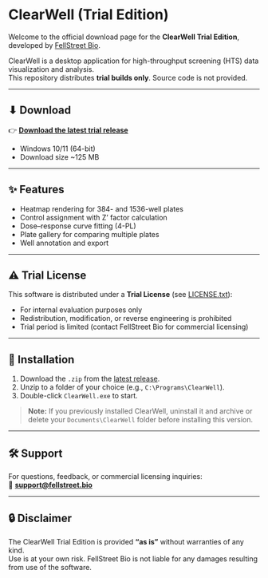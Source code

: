 # ClearWell (Trial Edition)

Welcome to the official download page for the **ClearWell Trial Edition**, developed by [FellStreet Bio](https://fellstreet.bio).

ClearWell is a desktop application for high-throughput screening (HTS) data visualization and analysis.  
This repository distributes **trial builds only**. Source code is not provided.

---

## ⬇ Download

👉 [**Download the latest trial release**](https://github.com/FellStreet/ClearWell-Trial/releases/download/v1.0.24/ClearWell-1.0.24.zip)

- Windows 10/11 (64-bit)  
- Download size ~125 MB  

---

## ✨ Features

- Heatmap rendering for 384- and 1536-well plates  
- Control assignment with Z’ factor calculation  
- Dose–response curve fitting (4-PL)  
- Plate gallery for comparing multiple plates  
- Well annotation and export  

---

## ⚠️ Trial License

This software is distributed under a **Trial License** (see [LICENSE.txt](./LICENSE.txt)):  
- For internal evaluation purposes only  
- Redistribution, modification, or reverse engineering is prohibited  
- Trial period is limited (contact FellStreet Bio for commercial licensing)  

---

## 🚀 Installation

1. Download the `.zip` from the [latest release](https://github.com/FellStreetBio/ClearWell-Trial/releases/latest).  
2. Unzip to a folder of your choice (e.g., `C:\Programs\ClearWell`).  
3. Double-click `ClearWell.exe` to start.  

> **Note:** If you previously installed ClearWell, uninstall it and archive or delete your `Documents\ClearWell` folder before installing this version.

---

## 🛠 Support

For questions, feedback, or commercial licensing inquiries:  
📧 **support@fellstreet.bio**

---

## 🔒 Disclaimer

The ClearWell Trial Edition is provided **“as is”** without warranties of any kind.  
Use is at your own risk. FellStreet Bio is not liable for any damages resulting from use of the software.
